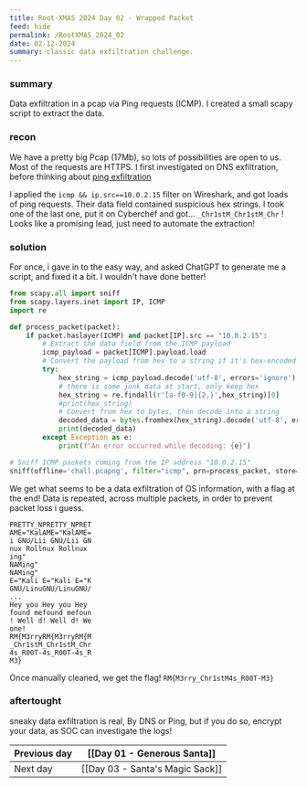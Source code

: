 ```yaml
---
title: Root-XMAS 2024 Day 02 - Wrapped Packet
feed: hide
permalink: /RootXMAS_2024_02
date: 02-12-2024
summary: classic data exfiltration challenge.
---
```

### summary

Data exfiltration in a pcap via Ping requests (ICMP). 
I created a small scapy script to extract the data.
### recon

We have a pretty big Pcap (17Mb), so lots of possibilities are open to us.
Most of the requests are HTTPS. I first investigated on DNS exfiltration, before  thinking about [ping exfiltration](https://book.hacktricks.xyz/generic-methodologies-and-resources/exfiltration#icmp)


I applied the `icmp && ip.src==10.0.2.15` filter on Wireshark, and got loads of ping requests.
Their data field contained suspicious hex strings. I took one of the last one, put it on Cyberchef and got... `_Chr1stM_Chr1stM_Chr` ! Looks like a promising lead, just need to automate the extraction!
### solution

For once, i gave in to the easy way, and asked ChatGPT to generate me a script, and fixed it a bit.
I wouldn't have done better!

```python
from scapy.all import sniff
from scapy.layers.inet import IP, ICMP
import re

def process_packet(packet):
    if packet.haslayer(ICMP) and packet[IP].src == "10.0.2.15":
        # Extract the data field from the ICMP payload
        icmp_payload = packet[ICMP].payload.load
        # Convert the payload from hex to a string if it's hex-encoded
        try:
            hex_string = icmp_payload.decode('utf-8', errors='ignore')
            # there is some junk data at start, only keep hex
            hex_string = re.findall(r'[a-f0-9]{2,}',hex_string)[0]
            #print(hex_string)
            # Convert from hex to bytes, then decode into a string
            decoded_data = bytes.fromhex(hex_string).decode('utf-8', errors='ignore')
            print(decoded_data)
        except Exception as e:
            print(f"An error occurred while decoding: {e}")

# Sniff ICMP packets coming from the IP address "10.0.2.15"
sniff(offline='chall.pcapng', filter="icmp", prn=process_packet, store=0)

```

We get what seems to be a data exfiltration of OS information, with a flag at the end!
Data is repeated, across multiple packets, in order to prevent packet loss i guess.

```
PRETTY_NPRETTY_NPRET
AME="KalAME="KalAME=
i GNU/Lii GNU/Lii GN
nux Rollnux Rollnux 
ing"
NAMing"
NAMing"
E="Kali E="Kali E="K
GNU/LinuGNU/LinuGNU/
...
Hey you Hey you Hey 
found mefound mefoun
! Well d! Well d! We
one!
RM{M3rryRM{M3rryRM{M
_Chr1stM_Chr1stM_Chr
4s_R00T-4s_R00T-4s_R
M3}

```

Once manually cleaned, we get the flag!
`RM{M3rry_Chr1stM4s_R00T-M3}`

### aftertought

sneaky data exfiltration is real, By DNS or Ping, but if you do so, encrypt your data, as SOC can investigate the logs!

| Previous day | [[Day 01 - Generous Santa]]     |
| ------------ | ------------------------------- |
| Next day     | [[Day 03 - Santa's Magic Sack]] |